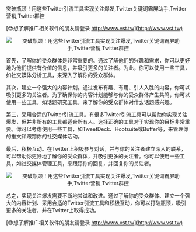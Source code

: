 突破瓶颈！用这些Twitter引流工具实现关注爆发,Twitter关键词霸屏助手,Twitter营销,Twitter群控

[😍想了解推广相关软件的朋友请登录 http://www.vst.tw](http://www.vst.tw)

 <center><img src="https://vst.tw/MP4/tuiguang/png/0.png" alt="突破瓶颈！用这些Twitter引流工具实现关注爆发,Twitter关键词霸屏助手,Twitter营销,Twitter群控"></center>

首先，了解你的受众群体是非常重要的。通过了解他们的兴趣和需求，你可以更好地为他们提供有价值的信息，并吸引更多的关注者。为此，你可以使用一些工具，如社交媒体分析工具，来深入了解你的受众群体。

其次，建立一个强大的内容计划。通过发布有趣、有用、引人入胜的内容，你可以吸引更多的关注者。为了确保你的内容计划能够与你的受众群体产生共鸣，你可以使用一些工具，如话题研究工具，来了解你的受众群体对什么话题感兴趣。

第三，采用合适的Twitter引流工具。有很多Twitter引流工具可以帮助你实现关注爆发，但并非所有的工具都适合所有人。选择正确的工具对于实现你的目标非常重要。你可以考虑使用一些工具，如TweetDeck、Hootsuite或Buffer等，来管理你的推文和跟踪你的社交媒体活动。

最后，积极互动。在Twitter上积极参与对话，并与你的关注者建立深入的联系，可以帮助你更好地了解你的受众群体，并吸引更多的关注者。你可以使用一些工具，如社交媒体管理工具，来跟踪你的回复，并回复你的关注者。

 <center><img src="https://vst.tw/MP4/tuiguang/png/5.png" alt="突破瓶颈！用这些Twitter引流工具实现关注爆发,Twitter关键词霸屏助手,Twitter营销,Twitter群控"></center>

总之，实现关注爆发需要不断地尝试和改进。通过了解你的受众群体、建立一个强大的内容计划、采用合适的Twitter引流工具和积极互动，你可以打破瓶颈，吸引更多的关注者，并在Twitter上取得成功。

[😍想了解推广相关软件的朋友请登录 http://www.vst.tw](http://www.vst.tw)



